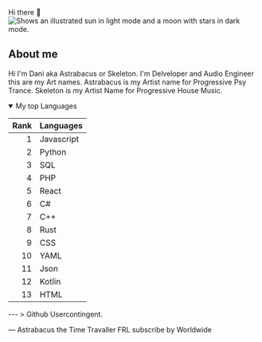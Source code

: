 Hi there 👋
<picture>
  <source media="(prefers-color-scheme: dark)" srcset="https://user-images.githubusercontent.com/25423296/163456776-7f95b81a-f1ed-45f7-b7ab-8fa810d529fa.png">
  <source media="(prefers-color-scheme: light)" srcset="https://user-images.githubusercontent.com/25423296/163456779-a8556205-d0a5-45e2-ac17-42d089e3c3f8.png">
  <img alt="Shows an illustrated sun in light mode and a moon with stars in dark mode." src="https://user-images.githubusercontent.com/25423296/163456779-a8556205-d0a5-45e2-ac17-42d089e3c3f8.png">
</picture>

## About me

<!-- TO DO: More Informations and my Worke's for preferences soon -->

Hi I'm Dani aka Astrabacus or Skeleton. I'm Delveloper and Audio Engineer this are my Art names. Astrabacus is my Artist name for Progressive Psy Trance. Skeleton is my Artist Name for Progressive House Music.

<details open>
<summary>My top Languages</summary>

| Rank | Languages |
|-----:|-----------|
|     1| Javascript|
|     2| Python    |
|     3| SQL       |
|     4| PHP       |
|     5| React     |
|     6| C#        |
|     7| C++       |
|     8| Rust      |
|     9| CSS       |
|    10| YAML      |
|    11| Json      |
|    12| Kotlin    |
|    13| HTML      |
</details>
---
>  Github Usercontingent.

— Astrabacus the Time Travaller FRL subscribe by Worldwide
